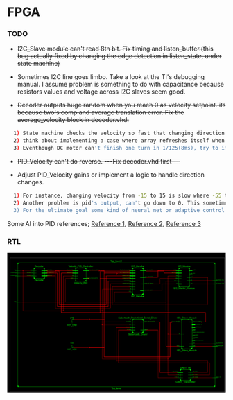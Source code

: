 # FPGA 
### TODO
* ~~I2C_Slave module can't read 8th bit. Fix timing and listen_buffer.(this bug actually fixed by changing the edge detection in listen_state, under state machine)~~

* Sometimes I2C line goes limbo. Take a look at the TI's debugging manual. I assume problem is something to do with capacitance because resistors values and voltage across I2C slaves seem good.

* ~~Decoder outputs huge random when you reach 0 as velocity setpoint. its because two's comp and average translation error. Fix the average_velocity block in decoder.vhd.~~
``` bash
  1) State machine checks the velocity so fast that changing direction causes unexpected sum of velocities. 
  2) think about implementing a case where array refreshes itself when direction changes
  3) Eventhough DC motor can't finish one turn in 1/125(8ms), try to implement a stack or register for over-flow protection.
```

* ~~PID_Velocity can't do reverse. ---Fix decoder.vhd first---~~

* Adjust PID_Velocity gains or implement a logic to handle direction changes. 

``` bash
  1) For instance, changing velocity from -15 to 15 is slow where -55 to 55 is fast. This should be vise versa.
  2) Another problem is pid's output, can't go down to 0. This sometimes causes a major problem. Imagine you are going at +15 and decided to stop, if state machine can't output 0, robot will not stop.
  3) For the ultimate goal some kind of neural net or adaptive control loop can be implemented.	
```
   Some AI into PID references;
  [Reference 1](http://ieeexplore.ieee.org/document/6186962/), [Reference 2](https://www.sciencedirect.com/science/article/pii/S2405896316304116), [Reference 3](https://www.researchgate.net/profile/Mohamed_Moustafa_Hassan/publication/296077413_Tuning_PID_Controllers_Using_Artificial_Intelligence_Techniques_Applied_to_DC-Motor_and_AVR_System/links/5721b53808ae82260fab48bf/Tuning-PID-Controllers-Using-Artificial-Intelligence-Techniques-Applied-to-DC-Motor-and-AVR-System.pdf)

### RTL

<img src="RTL.png">
